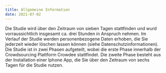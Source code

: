 ```yaml
---
title: Allgemeine Information
date: 2021-07-02
---
```


Die Studie wird über den Zeitraum von sieben Tagen stattfinden und wurd vorraussichtlich insgesamt ca. drei Stunden in Anspruch nehmen.  Im Verlauf der Studie werden personenbezogene Daten erhoben, die Sie jederzeit wieder löschen lassen können (siehe Datenschutzinformationen). Die Studie ist in zwei Phasen aufgeteilt, wobei die erste Phase innerhalb der Crowdsourcing Plattform Crowdee stattfindet. Die zweite Phase besteht aus der Installation einer Iphone App, die Sie über den Zeitraum von sechs Tagen für die Studie nutzen. 

<!--more-->

